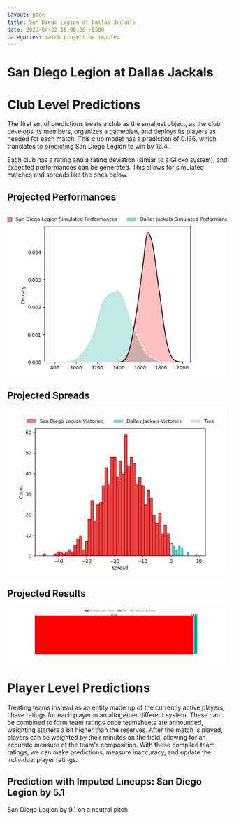 ```yaml
---  
layout: page  
title: San Diego Legion at Dallas Jackals  
date: 2023-04-22 18:00:00 -0500  
categories: match projection imputed  
---
```

# San Diego Legion at Dallas Jackals

# Club Level Predictions


The first set of predictions treats a club as the smallest object, as the club develops its members, organizes a gameplan, and deploys its players as needed for each match. This club model has a prediction of 0.136, which translates to predicting San Diego Legion to win by 16.4.

Each club has a rating and a rating deviation (simiar to a Glicko system), and expected performances can be generated. This allows for simulated matches and spreads like the ones below.
## Projected Performances


![Projected Performances](plots/performances_2023-04-22-DallasJackals-SanDiegoLegion.png)
## Projected Spreads


![Projected Spreads](plots/spreads_2023-04-22-DallasJackals-SanDiegoLegion.png)
## Projected Results


![Projected Results](plots/resultbar_2023-04-22-DallasJackals-SanDiegoLegion.png)
# Player Level Predictions


Treating teams instead as an entity made up of the currently active players, I have ratings for each player in an altogether different system. These can be combined to form team ratings once teamsheets are announced, weighting starters a bit higher than the reserves. After the match is played, players can be weighted by their minutes on the field, allowing for an accurate measure of the team's composition. With these compiled team ratings, we can make predictions, measure inaccuracy, and update the individual player ratings.
## Prediction with Imputed Lineups: San Diego Legion by 5.1


San Diego Legion by 9.1 on a neutral pitch

